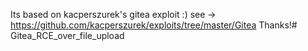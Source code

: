 Its based on kacperszurek's gitea exploit :) 
see -> https://github.com/kacperszurek/exploits/tree/master/Gitea
Thanks!# Gitea_RCE_over_file_upload
